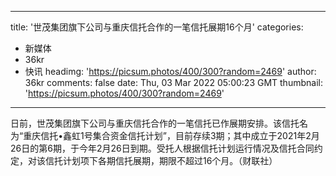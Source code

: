 
---
title: '世茂集团旗下公司与重庆信托合作的一笔信托展期16个月'
categories: 
 - 新媒体
 - 36kr
 - 快讯
headimg: 'https://picsum.photos/400/300?random=2469'
author: 36kr
comments: false
date: Thu, 03 Mar 2022 05:00:23 GMT
thumbnail: 'https://picsum.photos/400/300?random=2469'
---

<div>   
日前，世茂集团旗下公司与重庆信托合作的一笔信托已作展期安排。该信托名为“重庆信托•鑫虹1号集合资金信托计划”，目前存续3期；其中成立于2021年2月26日的第6期，于今年2月26日到期。受托人根据信托计划运行情况及信托合同约定，对该信托计划项下各期信托展期，期限不超过16个月。（财联社）  
</div>
            